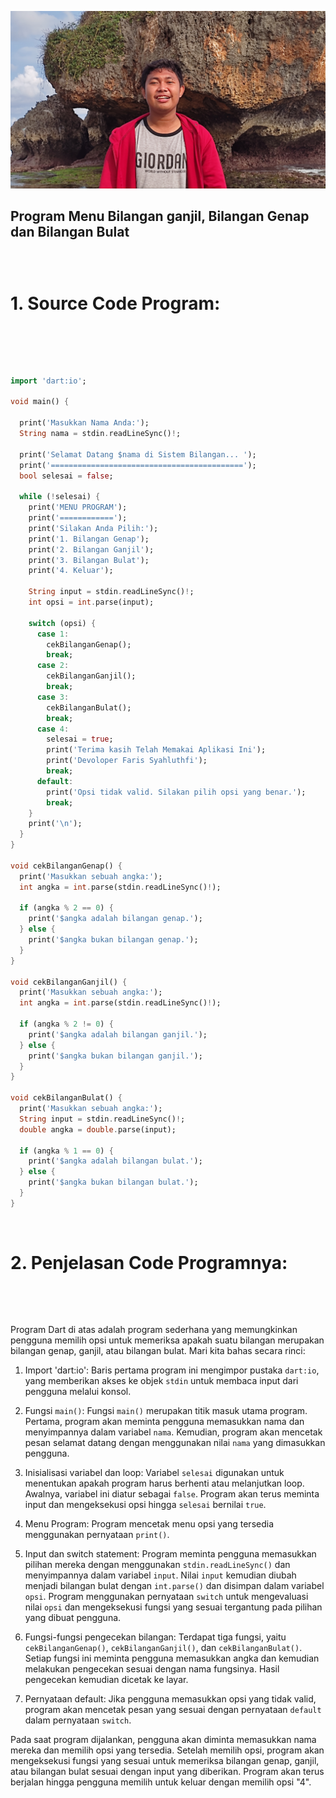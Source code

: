 ![Faris](screenshot/faris.jpg)</p>

## Program Menu Bilangan ganjil, Bilangan Genap dan Bilangan Bulat</p> </br>

# 1. Source Code Program: </p></br>
``` dart

import 'dart:io';

void main() {

  print('Masukkan Nama Anda:');
  String nama = stdin.readLineSync()!;

  print('Selamat Datang $nama di Sistem Bilangan... ');
  print('===========================================');
  bool selesai = false;

  while (!selesai) {
    print('MENU PROGRAM');
    print('============');
    print('Silakan Anda Pilih:');
    print('1. Bilangan Genap');
    print('2. Bilangan Ganjil');
    print('3. Bilangan Bulat');
    print('4. Keluar');

    String input = stdin.readLineSync()!;
    int opsi = int.parse(input);

    switch (opsi) {
      case 1:
        cekBilanganGenap();
        break;
      case 2:
        cekBilanganGanjil();
        break;
      case 3:
        cekBilanganBulat();
        break;
      case 4:
        selesai = true;
        print('Terima kasih Telah Memakai Aplikasi Ini');
        print('Devoloper Faris Syahluthfi');
        break;
      default:
        print('Opsi tidak valid. Silakan pilih opsi yang benar.');
        break;
    }
    print('\n');
  }
}

void cekBilanganGenap() {
  print('Masukkan sebuah angka:');
  int angka = int.parse(stdin.readLineSync()!);

  if (angka % 2 == 0) {
    print('$angka adalah bilangan genap.');
  } else {
    print('$angka bukan bilangan genap.');
  }
}

void cekBilanganGanjil() {
  print('Masukkan sebuah angka:');
  int angka = int.parse(stdin.readLineSync()!);

  if (angka % 2 != 0) {
    print('$angka adalah bilangan ganjil.');
  } else {
    print('$angka bukan bilangan ganjil.');
  }
}

void cekBilanganBulat() {
  print('Masukkan sebuah angka:');
  String input = stdin.readLineSync()!;
  double angka = double.parse(input);

  if (angka % 1 == 0) {
    print('$angka adalah bilangan bulat.');
  } else {
    print('$angka bukan bilangan bulat.');
  }
}


```
</p></br>

# 2. Penjelasan Code Programnya: </p></br>

Program Dart di atas adalah program sederhana yang memungkinkan pengguna memilih opsi untuk memeriksa apakah suatu bilangan merupakan bilangan genap, ganjil, atau bilangan bulat. Mari kita bahas secara rinci:

1. Import 'dart:io':
   Baris pertama program ini mengimpor pustaka `dart:io`, yang memberikan akses ke objek `stdin` untuk membaca input dari pengguna melalui konsol.

2. Fungsi `main()`:
   Fungsi `main()` merupakan titik masuk utama program. Pertama, program akan meminta pengguna memasukkan nama dan menyimpannya dalam variabel `nama`. Kemudian, program akan mencetak pesan selamat datang dengan menggunakan nilai `nama` yang dimasukkan pengguna.

3. Inisialisasi variabel dan loop:
   Variabel `selesai` digunakan untuk menentukan apakah program harus berhenti atau melanjutkan loop. Awalnya, variabel ini diatur sebagai `false`. Program akan terus meminta input dan mengeksekusi opsi hingga `selesai` bernilai `true`.

4. Menu Program:
   Program mencetak menu opsi yang tersedia menggunakan pernyataan `print()`.

5. Input dan switch statement:
   Program meminta pengguna memasukkan pilihan mereka dengan menggunakan `stdin.readLineSync()` dan menyimpannya dalam variabel `input`. Nilai `input` kemudian diubah menjadi bilangan bulat dengan `int.parse()` dan disimpan dalam variabel `opsi`. Program menggunakan pernyataan `switch` untuk mengevaluasi nilai `opsi` dan mengeksekusi fungsi yang sesuai tergantung pada pilihan yang dibuat pengguna.

6. Fungsi-fungsi pengecekan bilangan:
   Terdapat tiga fungsi, yaitu `cekBilanganGenap()`, `cekBilanganGanjil()`, dan `cekBilanganBulat()`. Setiap fungsi ini meminta pengguna memasukkan angka dan kemudian melakukan pengecekan sesuai dengan nama fungsinya. Hasil pengecekan kemudian dicetak ke layar.

7. Pernyataan default:
   Jika pengguna memasukkan opsi yang tidak valid, program akan mencetak pesan yang sesuai dengan pernyataan `default` dalam pernyataan `switch`.

Pada saat program dijalankan, pengguna akan diminta memasukkan nama mereka dan memilih opsi yang tersedia. Setelah memilih opsi, program akan mengeksekusi fungsi yang sesuai untuk memeriksa bilangan genap, ganjil, atau bilangan bulat sesuai dengan input yang diberikan. Program akan terus berjalan hingga pengguna memilih untuk keluar dengan memilih opsi "4".
</p></br>

